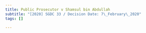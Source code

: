 ```yaml
---
title: Public Prosecutor v Shamsul bin Abdullah
subtitle: "[2020] SGDC 33 / Decision Date: 7\_February\_2020"
tags: []

---
```

